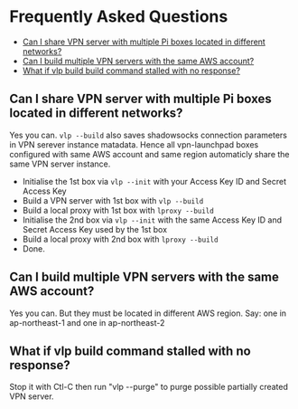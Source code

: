 # Frequently Asked Questions

- [Can I share VPN server with multiple Pi boxes located in different networks?](#can-i-share-vpn-server-with-multiple-pi-boxes-located-in-different-networks)
- [Can I build multiple VPN servers with the same AWS account?](#can-i-build-multiple-vpn-servers-with-the-same-aws-account)
- [What if vlp build build command stalled with no response?](#what-if-vlp-build-command-stalled-with-no-response)

## Can I share VPN server with multiple Pi boxes located in different networks?

Yes you can. `vlp --build` also saves shadowsocks connection parameters in VPN serever instance matadata. Hence all vpn-launchpad boxes configured with same AWS account and same region automaticly share the same VPN server instance.
- Initialise the 1st box via `vlp --init` with your Access Key ID and Secret Access Key
- Build a VPN server with 1st box with `vlp --build`
- Build a local proxy with 1st box with `lproxy --build`
- Initialise the 2nd box via `vlp --init` with the same Access Key ID and Secret Access Key used by the 1st box
- Build a local proxy with 2nd box with `lproxy --build`
- Done.


## Can I build multiple VPN servers with the same AWS account?

Yes you can. But they must be located in different AWS region. Say: one in ap-northeast-1 and one in ap-northeast-2


## What if vlp build command stalled with no response?

Stop it with Ctl-C then run "vlp --purge" to purge possible partially created VPN server.
